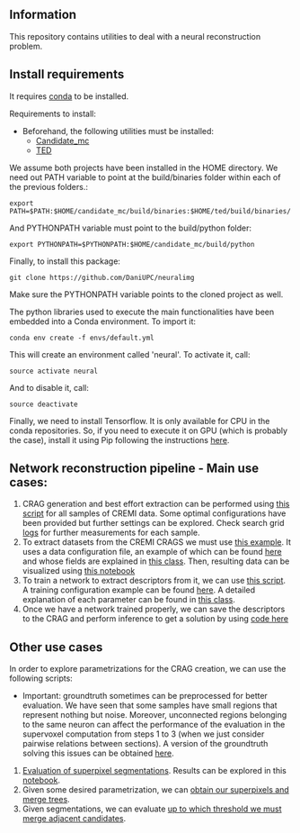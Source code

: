 ## Information

This repository contains utilities to deal with a neural reconstruction problem.

## Install requirements

It requires [conda](http://conda.pydata.org/miniconda.html) to be installed.

Requirements to install:

- Beforehand, the following utilities must be installed:
  - [Candidate_mc](https://github.com/funkey/candidate_mc)
  - [TED](https://github.com/DaniUPC/ted)

We assume both projects have been installed in the HOME directory.
We need out PATH variable to point at the build/binaries folder within each of the previous folders.:

```
export PATH=$PATH:$HOME/candidate_mc/build/binaries:$HOME/ted/build/binaries/
```

And PYTHONPATH variable must point to the build/python folder:

```
export PYTHONPATH=$PYTHONPATH:$HOME/candidate_mc/build/python
```

Finally, to install this package:

```
git clone https://github.com/DaniUPC/neuralimg
```

Make sure the PYTHONPATH variable points to the cloned project as well.

The python libraries used to execute the main functionalities have been embedded into a Conda environment. To import it:

```
conda env create -f envs/default.yml
```

This will create an environment called 'neural'. To activate it, call:

```
source activate neural
```

And to disable it, call:

```
source deactivate
```

Finally, we need to install Tensorflow. It is only available for CPU in the conda repositories. So, if you need 
to execute it on GPU (which is probably the case), install it using Pip following the instructions [here](https://www.tensorflow.org/versions/r0.11/get_started/os_setup.html#pip-installation).

## Network reconstruction pipeline - Main use cases:

1. CRAG generation and best effort extraction can be performed using [this script](https://github.com/DaniUPC/neuralimg/blob/master/examples/crags_cremi.py) for all samples of CREMI data. Some optimal configurations have been provided but further settings can be explored. Check search grid [logs](https://github.com/DaniUPC/neuralimg/tree/master/examples/cremi_eval_logs) for further measurements for each sample.
2. To extract datasets from the CREMI CRAGS we must use [this example](https://github.com/DaniUPC/neuralimg/blob/master/examples/cremi_triplets.py). It uses a data configuration file, an example of which can be found [here](https://github.com/DaniUPC/neuralimg/blob/master/image/config/data.conf) and whose fields are explained in [this class](https://github.com/DaniUPC/neuralimg/blob/master/image/datasetconf.py). Then, resulting data can be visualized using [this notebook](https://github.com/DaniUPC/neuralimg/blob/master/notebooks/dataset_visualization.ipynb)
3. To train a network to extract descriptors from it, we can use [this script](https://github.com/DaniUPC/neuralimg/blob/master/examples/launch_network.py). A training configuration example can be found [here](https://github.com/DaniUPC/neuralimg/blob/master/training/config/network.conf). A detailed explanation of each parameter can be found in [this class](https://github.com/DaniUPC/neuralimg/blob/master/training/siameseconf.py). 
4. Once we have a network trained properly, we can save the descriptors to the CRAG and perform inference to get a solution by using [code here](https://github.com/DaniUPC/neuralimg/blob/master/examples/generate_solution.py)

## Other use cases

In order to explore parametrizations for the CRAG creation, we can use the following scripts:

- Important: groundtruth sometimes can be preprocessed for better evaluation. We have seen that some samples have small regions that represent nothing but noise. Moreover, unconnected regions belonging to the same neuron can affect the performance of the evaluation in the supervoxel computation from steps 1 to 3 (when we just consider pairwise relations between sections). A version of the groundtruth solving this issues can be obtained [here](https://github.com/DaniUPC/neuralimg/blob/master/examples/unconn_and_remove_holes.py).

1. [Evaluation of superpixel segmentations](https://github.com/DaniUPC/neuralimg/blob/master/examples/evaluate_grid.py). Results can be explored in this [notebook](https://github.com/DaniUPC/neuralimg/blob/master/notebooks/grid_analysis.ipynb).
2. Given some desired parametrization, we can [obtain our superpixels and merge trees](https://github.com/DaniUPC/neuralimg/blob/master/examples/segment_data.py).
3. Given segmentations, we can evaluate [up to which threshold we must merge adjacent candidates](https://github.com/DaniUPC/neuralimg/blob/master/examples/evaluate_merges.py).


